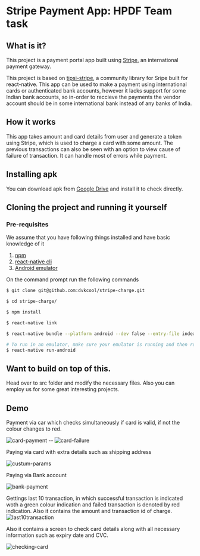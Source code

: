
# Stripe Payment App: HPDF Team task

## What is it?
This project is a payment portal app built using [Stripe](https://stripe.com/gb), an international payment gateway.

This project is based on [tipsi-stripe](https://github.com/tipsi/tipsi-stripe), a community library for Sripe built for react-native.
This app can be used to make a payment using international cards or authenticated bank accounts, however it lacks support for some Indian bank accounts, so in-order to reccieve the payments the vendor account should be in some international bank instead of any banks of India.

## How it works
This app takes amount and card details from user and generate a token using Stripe, which is used to charge a card with some amount.
The previous transactions can also be seen with an option to view cause of failure of transaction.
It can handle most of errors while payment.

## Installing apk
You can download apk from [Google Drive](https://drive.google.com/open?id=1d7WRLniUEp1Yd7r16aq0Dlwjghcnu2TC) and install it to check directly.

## Cloning the project and running it yourself

### Pre-requisites
We assume that you have following things installed and have basic knowledge of it
1. [npm](https://www.npmjs.com/) 
2. [react-native cli](https://facebook.github.io/react-native/)
3. [Android emulator](https://developer.android.com/studio/run/emulator.html)

On the command prompt run the following commands

```sh
$ git clone git@github.com:dvkcool/stripe-charge.git

$ cd stripe-charge/

$ npm install

$ react-native link

$ react-native bundle --platform android --dev false --entry-file index.android.js --bundle-output android/app/src/main/assets/index.android.bundle --assets-dest android/app/src/main/res

# To run in an emulator, make sure your emulator is running and then run following command
$ react-native run-android
```

## Want to build on top of this.
Head over to src folder and modify the necessary files.
Also you can employ us for some great interesting projects.

## Demo
Payment via car which checks simultaneously if card is valid, if not the colour changes to red.

 ![card-payment](./demo/stripe1.gif) -- ![card-failure](./demo/stripe2.gif)
 
 
 

Paying via card with extra details such as shipping address

 ![custum-params](./demo/stripe3.gif)




Paying via Bank account

 ![bank-payment](./demo/stripe4.gif)



Gettings last 10 transaction, in which successful transaction is indicated woth a green colour indication and failed transaction is denoted by red indication. Also it contains the amount and transaction id of charge.
![last10transaction](./demo/stripe5.gif)



Also it contains a screen to check card details along with all necessary information such as expiry date and CVC.


![checking-card](./demo/stripe6.gif)

